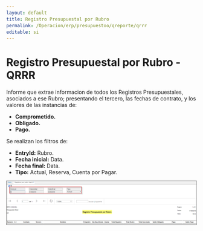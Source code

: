 ```yaml
---
layout: default
title: Registro Presupuestal por Rubro  
permalink: /Operacion/erp/presupuestoo/qreporte/qrrr  
editable: si
---
```


# Registro Presupuestal por Rubro - QRRR


Informe que extrae informacion de todos los Registros Presupuestales, asociados a ese Rubro; presentando el tercero, las fechas de contrato, y los valores de las instancias de:  

* **Comprometido.**  
* **Obligado.**  
* **Pago.**  


Se realizan los filtros de:   

* **EntryId:**  Rubro.  
* **Fecha inicial:**  Data.  
* **Fecha final:**  Data.  
* **Tipo:**  Actual, Reserva, Cuenta por Pagar.  

![](QRRR1.png)	 




